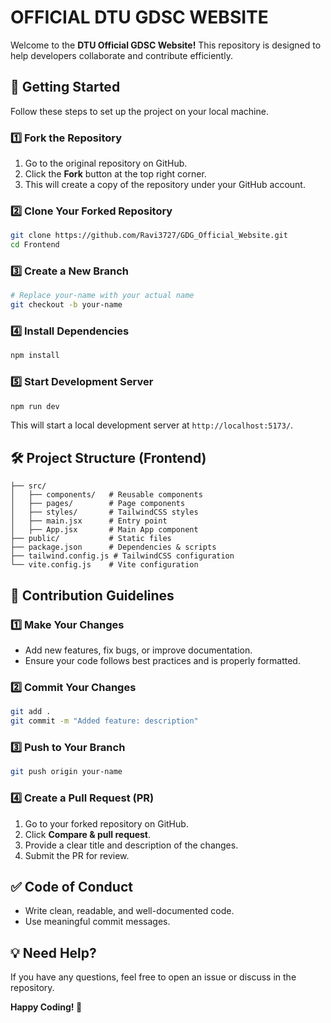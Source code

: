 # OFFICIAL DTU GDSC WEBSITE

Welcome to the **DTU Official GDSC Website!** This repository is designed to help developers collaborate and contribute efficiently.

## 🚀 Getting Started

Follow these steps to set up the project on your local machine.

### 1️⃣ Fork the Repository
1. Go to the original repository on GitHub.
2. Click the **Fork** button at the top right corner.
3. This will create a copy of the repository under your GitHub account.

### 2️⃣ Clone Your Forked Repository
```sh
git clone https://github.com/Ravi3727/GDG_Official_Website.git 
cd Frontend
```

### 3️⃣ Create a New Branch
```sh
# Replace your-name with your actual name
git checkout -b your-name
```

### 4️⃣ Install Dependencies
```sh
npm install
```

### 5️⃣ Start Development Server
```sh
npm run dev
```

This will start a local development server at `http://localhost:5173/`.

## 🛠 Project Structure (Frontend)
```
├── src/
│   ├── components/   # Reusable components
│   ├── pages/        # Page components
│   ├── styles/       # TailwindCSS styles
│   ├── main.jsx      # Entry point
│   ├── App.jsx       # Main App component
├── public/           # Static files
├── package.json      # Dependencies & scripts
├── tailwind.config.js # TailwindCSS configuration
└── vite.config.js    # Vite configuration
```

## 📌 Contribution Guidelines

### 1️⃣ Make Your Changes
- Add new features, fix bugs, or improve documentation.
- Ensure your code follows best practices and is properly formatted.

### 2️⃣ Commit Your Changes
```sh
git add .
git commit -m "Added feature: description"
```

### 3️⃣ Push to Your Branch
```sh
git push origin your-name
```

### 4️⃣ Create a Pull Request (PR)
1. Go to your forked repository on GitHub.
2. Click **Compare & pull request**.
3. Provide a clear title and description of the changes.
4. Submit the PR for review.

## ✅ Code of Conduct
- Write clean, readable, and well-documented code.
- Use meaningful commit messages.

## 💡 Need Help?
If you have any questions, feel free to open an issue or discuss in the repository.

**Happy Coding! 🚀**
